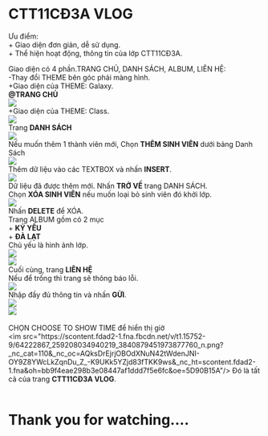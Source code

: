 <h1><strong>CTT11CĐ3A VLOG</strong></h1>
<p> Ưu điểm: <br/>
    + Giao diện đơn giản, dễ sử dụng.<br/>
    + Thể hiện hoạt động, thông tin của lớp CTT11CĐ3A.</br>
    </p>
<a>
  Giao diện có 4 phần.TRANG CHỦ, DANH SÁCH, ALBUM, LIÊN HỆ: <br/>
    -Thay đổi THEME bên góc phải màng hình.<br/>
    +Giao diện của THEME: Galaxy.<br/>
    <strong>@TRANG CHỦ</strong><br/>
  <img src="https://scontent.fdad2-1.fna.fbcdn.net/v/t1.15752-9/62645927_2384506938447256_4504209375287574528_n.png?_nc_cat=108&_nc_oc=AQlxEprpS25LwboifMqdFJNAYb0y0epUzEmX2slA5f1PHtTAbSIQSW2vKq7qqvYAo14&_nc_ht=scontent.fdad2-1.fna&oh=4990540f2b176b998d53bff05585ebdc&oe=5D7EC976"/><br/>
    +Giao diện của THEME: Class.<br/>
    <img src="https://scontent.fdad2-1.fna.fbcdn.net/v/t1.15752-9/62421155_2358212464504420_8987771060371849216_n.png?_nc_cat=111&_nc_oc=AQmcR2FPwzHOcwM6iEDcjhlUPjtYR06RZrka8Juntr2Y4d-mqI4PGkXFEWjUvvaBns0&_nc_ht=scontent.fdad2-1.fna&oh=6bcc2984603c9cf84dab1b02a08929e8&oe=5D80B852"/><br/>
    Trang <strong>DANH SÁCH</strong><br/>
    <img src="https://scontent.fdad2-1.fna.fbcdn.net/v/t1.15752-9/62339344_2334523786865956_2636173110067331072_n.png?_nc_cat=111&_nc_oc=AQkAFt4NKbA_DaVIn0lcfCFA-JBfmtbTNe0LaCKR-lLpmI115dihXkoYhGiqDDCCOps&_nc_ht=scontent.fdad2-1.fna&oh=f5de42550c7d64107efcf21ae11a27c3&oe=5D9736EF"/><br/>
    Nếu muốn thêm 1 thành viên mới, Chọn <strong>THÊM SINH VIÊN</strong> dưới bảng Danh Sách<br/>
    <img src="https://scontent.fdad2-1.fna.fbcdn.net/v/t1.15752-9/63905980_349041135806195_7211680454296993792_n.png?_nc_cat=101&_nc_oc=AQkL5nj6vBOFHhV47VzXURVGRZBaTCW129TDlv2oWZHrAgSkpOw0iXdLXwidccwCZIE&_nc_ht=scontent.fdad2-1.fna&oh=5bf75c8c5df9123f676d78406670e312&oe=5D8EEF42"/><br/>
    Thêm dữ liệu vào các TEXTBOX và nhấn <strong>INSERT</strong>.<br/>
    <img src="https://scontent.fdad1-1.fna.fbcdn.net/v/t1.15752-9/62475665_2340516176226126_2332417230299463680_n.png?_nc_cat=104&_nc_oc=AQkak7qc_JeMsqACOySeLhiK_8FM0hnvcYlDnIhJK2LJKFZ0dGESVcuX2wJpxMMNNxM&_nc_ht=scontent.fdad1-1.fna&oh=2ec843e75bb1ac840128e8395fd96d43&oe=5D795CE5"/><br/>
    Dữ liệu đã được thêm mới. Nhấn <strong>TRỞ VỀ</strong> trang DANH SÁCH.<br/>
    Chọn <strong>XÓA SINH VIÊN</strong> nếu muốn loại bỏ sinh viên đó khởi lớp.<br/>
    <img src="https://scontent.fdad1-1.fna.fbcdn.net/v/t1.15752-9/64316761_2227413500679807_7157275888810196992_n.png?_nc_cat=102&_nc_oc=AQnNwQnzJTiXCO0RQYuBiTNf9oUPbyeIjy41LiO95l0YbgLKBqnm5Qzvo_V_16sypxo&_nc_ht=scontent.fdad1-1.fna&oh=30faab9f70a8232a762efb60bb973679&oe=5D9C85BC"/><br/>
    Nhấn <strong>DELETE</strong> để XÓA.<br/>
    Trang ALBUM gồm có 2 mục<br/>
    + <strong>KỶ YẾU</strong><br/>
    + <strong>ĐÀ LẠT</strong><br/>
    Chủ yếu là hình ảnh lớp.<br/>
    <img src="https://scontent.fdad1-1.fna.fbcdn.net/v/t1.15752-9/62471592_1533923500076507_1597653887660064768_n.png?_nc_cat=102&_nc_oc=AQkovavc4DTiZ93e83TrOJtG2Av30XphqAwcrRMtBq67REC7JTHYxGFIAktrdTWRpfA&_nc_ht=scontent.fdad1-1.fna&oh=79c41a001f66408b8a16bff1a1b64080&oe=5D873D68"/><br/>
    <img src="https://scontent.fdad1-1.fna.fbcdn.net/v/t1.15752-9/64523130_324268418469404_3163986030529347584_n.png?_nc_cat=104&_nc_oc=AQmA4wpbzS3YIZYcVObs-TlcR9EW3QD-jedkAVhX0RXnVjEVn7Ew6QfieozaTMBMc_w&_nc_ht=scontent.fdad1-1.fna&oh=496bf46e63973d2d4dddb4fb11efeefa&oe=5D9B90FA"/><br/>
    Cuối cùng, trang <strong>LIÊN HỆ</strong><br/>
    Nếu để trống thì trang sẽ thông báo lỗi.<br/>
    <img src="https://scontent.fdad2-1.fna.fbcdn.net/v/t1.15752-9/64264514_1301825956637664_6222087966022434816_n.png?_nc_cat=101&_nc_oc=AQnLyLpUnBdFmUtGe9leBPJjwfZW8N47bwveGHBYF76T-3Ct9M2YQCspw41NJJSNqKY&_nc_ht=scontent.fdad2-1.fna&oh=16410138703ab116faafb1a843e34ba5&oe=5D8BC1F2"/><br/>
    Nhập đầy đủ thông tin và nhấn <strong>GỬI</strong>.<br/>
    <img src="https://scontent.fdad1-1.fna.fbcdn.net/v/t1.15752-9/64228735_367614247444386_3611551429845581824_n.png?_nc_cat=104&_nc_oc=AQmaLQPV30TV01EHr3UljTrApw4SHQdrduQ6PHWm6sTc41NHbBH1eIH9_MAoInLFmFU&_nc_ht=scontent.fdad1-1.fna&oh=f89e14159de54161376065a705b45a83&oe=5D91D4A2"/><br/>
    <img src="https://scontent.fdad1-1.fna.fbcdn.net/v/t1.15752-9/62427504_2338918076434492_5892879332669390848_n.png?_nc_cat=100&_nc_oc=AQmTGUVLiK__mQW7_0Wt9KTkKt6HZhRppFeJv29w4vuvCs-9nrjEesl-Z2bTCvsMTgA&_nc_ht=scontent.fdad1-1.fna&oh=f06f3439233f06dc57e3c5458bda0859&oe=5D7AEB7C"/><br/>
    <br/>
    CHỌN CHOOSE TO SHOW TIME  để hiển thị giờ<br/>
    <ìm src="https://scontent.fdad2-1.fna.fbcdn.net/v/t1.15752-9/64222867_259208034940219_3840879451973877760_n.png?_nc_cat=110&_nc_oc=AQksDrEjrjOBOdXNuN42tWdenJNI-OY9Z8YWcLkZqnDu_Z_-K9UKk5YZjd83fTKK9ws&_nc_ht=scontent.fdad2-1.fna&oh=bb9f4eae298b3e08447af1ddd7f5e6fc&oe=5D90B15A"/>
    Đó là tất cả của trang <strong>CTT11CĐ3A VLOG</strong>.<br/>
    <br/>
   <h1><strong>Thank you for watching....</strong></h1><br/>
    
</a>

